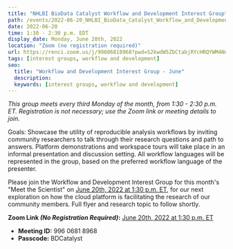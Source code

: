 ```yaml
---
title: "NHLBI BioData Catalyst Workflow and Development Interest Group"
path: /events/2022-06-20_NHLBI_BioData_Catalyst_Workflow_and_Development_Interest_Group
date: 2022-06-20
time: 1:30 - 2:30 p.m. EDT
display_date: Monday, June 20th, 2022
location: "Zoom (no registration required)"
url: https://renci.zoom.us/j/99606818968?pwd=S2kwdW5ZbCtabjRYcHRQYWM4NnZkUT09 
tags: [interest groups, workflow and development]
seo:
  title: "Workflow and Development Interest Group - June"
  description:
  keywords: [interest groups, workflow and development]
---
```


*This group meets every third Monday of the month, from 1:30 - 2:30 p.m. ET. Registration is not necessary; use the Zoom link or meeting details to join.*

Goals: Showcase the utility of reproducible analysis workflows by inviting community researchers to talk through their research questions and path to answers. Platform demonstrations and workspace tours will take place in an informal presentation and discussion setting. All workflow languages will be represented in the group, based on the preferred workflow language of the presenter.

Please join the Workflow and Development Interest Group for this month's "Meet the Scientist" on [June 20th, 2022 at 1:30 p.m. ET](https://renci.zoom.us/j/99606818968?pwd=S2kwdW5ZbCtabjRYcHRQYWM4NnZkUT09), for our next exploration on how the cloud platform is facilitating the research of our community members. Full flyer and research topic to follow shortly.

**Zoom Link *(No Registration Required)*:** [June 20th, 2022 at 1:30 p.m. ET](https://renci.zoom.us/j/99606818968?pwd=S2kwdW5ZbCtabjRYcHRQYWM4NnZkUT09)  
- **Meeting ID:** 996 0681 8968
- **Passcode:** BDCatalyst